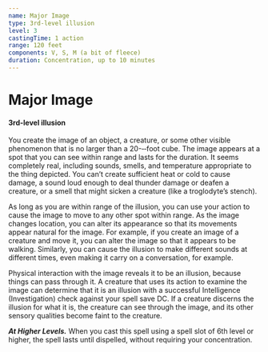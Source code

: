 ```yaml
---
name: Major Image
type: 3rd-level illusion
level: 3
castingTime: 1 action
range: 120 feet
components: V, S, M (a bit of fleece)
duration: Concentration, up to 10 minutes
---
```


# Major Image

#### 3rd-level illusion

You create the image of an object, a creature, or some other visible phenomenon that is no larger than a 20-­‐‑foot cube. The image appears at a spot that you can see within range and lasts for the duration. It seems completely real, including sounds, smells, and temperature appropriate to the thing depicted. You can’t create sufficient heat or cold to cause damage, a sound loud enough to deal thunder damage or deafen a creature, or a smell that might sicken a creature (like a troglodyte’s stench).

As long as you are within range of the illusion, you can use your action to cause the image to move to any other spot within range. As the image changes location, you can alter its appearance so that its movements appear natural for the image. For example, if you create an image of a creature and move it, you can alter the image so that it appears to be walking. Similarly, you can cause the illusion to make different sounds at different times, even making it carry on a conversation, for example.

Physical interaction with the image reveals it to be an illusion, because things can pass through it. A creature that uses its action to examine the image can determine that it is an illusion with a successful Intelligence (Investigation) check against your spell save DC. If a creature discerns the illusion for what it is, the creature can see through the image, and its other sensory qualities become faint to the creature.

_**At Higher Levels.**_ When you cast this spell using a spell slot of 6th level or higher, the spell lasts until dispelled, without requiring your concentration.

